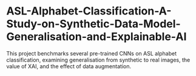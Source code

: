 # ASL-Alphabet-Classification-A-Study-on-Synthetic-Data-Model-Generalisation-and-Explainable-AI
This project benchmarks several pre-trained CNNs on ASL alphabet classification,  examining generalisation from synthetic to real images, the value of XAI, and the effect  of data augmentation.  


